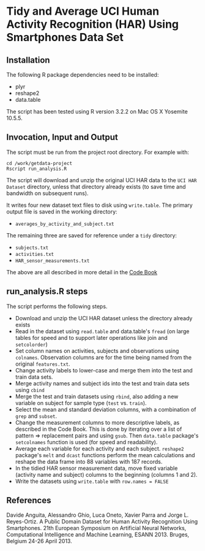 # Tidy and Average UCI Human Activity Recognition (HAR) Using Smartphones Data Set

## Installation

The following R package dependencies need to be installed:

- plyr
- reshape2
- data.table

The script has been tested using R version 3.2.2 on Mac OS X Yosemite 10.5.5. 

## Invocation, Input and Output

The script must be run from the project root directory. For example with:
```
cd /work/getdata-project
Rscript run_analysis.R
```
The script will download and unzip the original UCI HAR data to the `UCI HAR Dataset` directory, unless that directory already exists (to save time and bandwidth on subsequent runs).

It writes four new dataset text files to disk using `write.table`. The primary output file is saved in the working directory:

- `averages_by_activity_and_subject.txt` 

The remaining three are saved for reference under a `tidy` directory:

- `subjects.txt`
- `activities.txt`
- `HAR_sensor_measurements.txt`

The above are all described in more detail in the [Code Book](CodeBook.md)

## run_analysis.R steps

The script performs the following steps. 

- Download and unzip the UCI HAR dataset unless the directory already exists
- Read in the dataset using `read.table` and data.table's `fread` (on large tables for speed and to support later operations like join and `setcolorder`)
- Set column names on activities, subjects and observations using `colnames`. Observation columns are for the time being named from the original `features.txt`.
- Change activity labels to lower-case and merge them into the test and train data sets. 
- Merge activity names and subject ids into the test and train data sets using `cbind`
- Merge the test and train datasets using `rbind`, also adding a new variable on subject for sample type (`test` vs. `train`).
- Select the mean and standard deviation columns, with a combination of `grep` and `subset`.
- Change the measurement columns to more descriptive labels, as described in the Code Book. This is done by iterating over a list of pattern => replacement pairs and using `gsub`. Then `data.table` package's `setcolnames` function is used (for speed and readability).
- Average each variable for each activity and each subject. `reshape2` package's `melt` and `dcast` functions perform the mean calculations and reshape the data frame into 88 variables with 187 records. 
- In the tidied HAR sensor measurement data, move fixed variable (activity name and subject) columns to the beginning (columns 1 and 2).
- Write the datasets using `write.table` with `row.names = FALSE`

## References

Davide Anguita, Alessandro Ghio, Luca Oneto, Xavier Parra and Jorge L. Reyes-Ortiz. A Public Domain Dataset for Human Activity Recognition Using Smartphones. 21th European Symposium on Artificial Neural Networks, Computational Intelligence and Machine Learning, ESANN 2013. Bruges, Belgium 24-26 April 2013.

